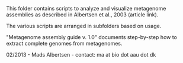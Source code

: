 This folder contains scripts to analyze and visualize metagenome assemblies as described in Albertsen et al., 2003 (article link).

The various scripts are arranged in subfolders based on usage.

"Metagenome assembly guide v. 1.0" documents step-by-step how to extract complete genomes from metagenomes.

02/2013 - Mads Albertsen - contact: ma at bio dot aau dot dk
